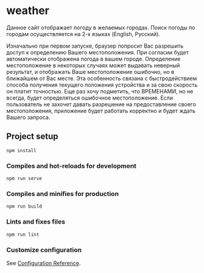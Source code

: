 # weather

Данное сайт отображает погоду в желаемых городах.
Поиск погоды по городам осуществляется на 2-х языках (English, Русский).

Изначально при первом запуске, браузер попросит Вас разрешить доступ к определению Вашего местоположения.
При согласии будет автоматически отображена погода в вашем городе. Определение местоположение в некоторых случаях может выдавать неверный результат, и отображать Ваше местоположение ошибочно, но в ближайшем от Вас месте. Эта особенность связана с быстродействием способа получения текущего положения устройства и за свою скорость он платит точностью. Еще раз хочу подметить, что ВРЕМЕНАМИ, но не всегда, будет определяться ошибочное местоположение.
Если пользователь не захочет давать разрешение на предоставление своего местоположения, приложение будет работать корректно и будет ждать Вашего запроса.


## Project setup

```
npm install
```

### Compiles and hot-reloads for development

```
npm run serve
```

### Compiles and minifies for production

```
npm run build
```

### Lints and fixes files

```
npm run lint
```

### Customize configuration

See [Configuration Reference](https://cli.vuejs.org/config/).
